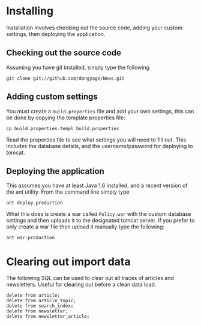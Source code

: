 
Installing
==========

Installation involves checking out the source code, adding your custom settings, then deploying the application.

Checking out the source code
----------------------------

Assuming you have git installed, simply type the following

    git clone git://github.com/dongyage/News.git

Adding custom settings
----------------------

You must create a `build.properties` file and add your own settings, this can be done by copying the template properties file:

    cp build.properties.templ build.properties

Read the properties file to see what settings you will need to fill out. This includes the database details, and the username/password
for deploying to tomcat.

Deploying the application
-------------------------

This assumes you have at least Java 1.6 installed, and a recent version of the ant utility. From the command line simply type

    ant deploy-production

What this does is create a war called `Policy.war` with the custom database settings and then uploads it to the designated tomcat server. If you
prefer to only create a war file then upload it manually type the following:

    ant war-production


Clearing out import data
========================

The following SQL can be used to clear out all traces of articles and
newsletters. Useful for clearing out before a clean data load.

    delete from article;
    delete from article_topic;
    delete from search_index;
    delete from newsletter;
    delete from newsletter_article;


